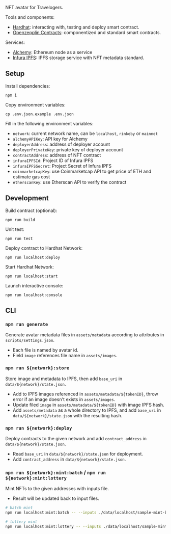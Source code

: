 NFT avatar for Travelogers.

Tools and components:

- [Hardhat](https://hardhat.org/): interacting with, testing and deploy smart contract.
- [Openzepplin Contracts](https://github.com/OpenZeppelin/openzeppelin-contracts): componentized and standard smart contracts.

Services:

- [Alchemy](https://www.alchemy.com/): Ethereum node as a service
- [Infura IPFS](https://infura.io/product/ipfs): IPFS storage service with NFT metadata standard.

## Setup

Install dependencies:

```
npm i
```

Copy environment variables:

```
cp .env.json.example .env.json
```

Fill in the following environment variables:

- `network`: current network name, can be `localhost`, `rinkeby` or `mainnet`
- `alchemyAPIKey`: API key for Alchemy
- `deployerAddress`: address of deployer account
- `deployerPrivateKey`: private key of deployer account
- `contractAddress`: address of NFT contract
- `infuraIPFSId`: Project ID of Infura IPFS
- `infuraIPFSSecret`: Project Secret of Infura IPFS
- `coinmarketcapKey`: use Coinmarketcap API to get price of ETH and estimate gas cost
- `etherscanKey`: use Etherscan API to verify the contract

## Development

Build contract (optional):

```
npm run build
```

Unit test:

```
npm run test
```

Deploy contract to Hardhat Network:

```
npm run localhost:deploy
```

Start Hardhat Network:

```
npm run localhost:start
```

Launch interactive console:

```
npm run localhost:console
```

## CLI

### `npm run generate`

Generate avatar metadata files in `assets/metadata` according to attributes in `scripts/settings.json`.

- Each file is named by avatar id.
- Field `image` references file name in `assets/images`.

### `npm run ${network}:store`

Store image and metadata to IPFS, then add `base_uri` in `data/${network}/state.json`.

- Add to IPFS images referenced in `assets/metadata/${tokenID}`, throw error if an image doesn't exists in `assets/images`.
- Update filed `image` in `assets/metadata/${tokenID}` with image IPFS hash.
- Add `assets/metadata` as a whole directory to IPFS, and add `base_uri` in `data/${network}/state.json` with the resulting hash.

### `npm run ${network}:deploy`

Deploy contracts to the given network and add `contract_address` in `data/${network}/state.json`.

- Read `base_uri` in `data/${network}/state.json` for deployment.
- Add `contract_address` in `data/${network}/state.json`.

### `npm run ${network}:mint:batch` / `npm run ${network}:mint:lottery`

Mint NFTs to the given addresses with inputs file.

- Result will be updated back to input files.

```bash
# batch mint
npm run localhost:mint:batch -- --inputs ./data/localhost/sample-mint-batch.json

# lottery mint
npm run localhost:mint:lottery -- --inputs ./data/localhost/sample-mint-lottery.json
```
